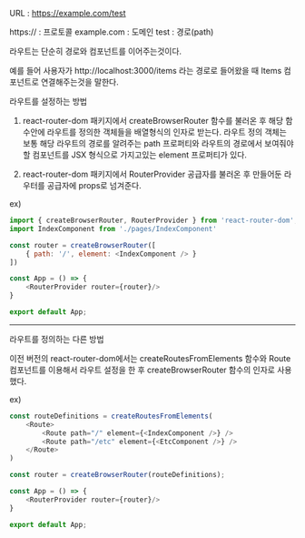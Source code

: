 URL : https://example.com/test

https://  : 프로토콜
example.com  : 도메인
test : 경로(path)


라우트는 단순히 경로와 컴포넌트를 이어주는것이다.

예를 들어 사용자가 http://localhost:3000/items 라는 경로로 들어왔을 때 
Items 컴포넌트로 연결해주는것을 말한다.

라우트를 설정하는 방법

1. react-router-dom 패키지에서 createBrowserRouter 함수를 불러온 후
   해당 함수안에 라우트를 정의한 객체들을 배열형식의 인자로 받는다.
   라우트 정의 객체는 보통 해당 라우트의 경로를 알려주는 path 프로퍼티와
   라우트의 경로에서 보여줘야할 컴포넌트를 JSX 형식으로 가지고있는 element 프로퍼티가 있다.

2. react-router-dom 패키지에서 RouterProvider 공급자를 불러온 후 
   만들어둔 라우터를 공급자에 props로 넘겨준다.

ex) 
```javascript
import { createBrowserRouter, RouterProvider } from 'react-router-dom';
import IndexComponent from './pages/IndexComponent'

const router = createBrowserRouter([
    { path: '/', element: <IndexComponent /> }
])

const App = () => {
    <RouterProvider router={router}/>
}

export default App;
```

<hr />

라우트를 정의하는 다른 방법

이전 버전의 react-router-dom에서는 createRoutesFromElements 함수와 Route 컴포넌트를 이용해서 라우트 설정을 한 후
createBrowserRouter 함수의 인자로 사용했다.

ex) 
```javascript
const routeDefinitions = createRoutesFromElements(  
    <Route>
        <Route path="/" element={<IndexComponent />} />
        <Route path="/etc" element={<EtcComponent />} />
    </Route>
) 

const router = createBrowserRouter(routeDefinitions);

const App = () => {
    <RouterProvider router={router}/>
}

export default App;
```